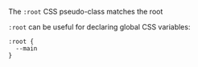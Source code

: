 The `:root` CSS pseudo-class matches the root 

`:root` can be useful for declaring global CSS variables:

    :root {
      --main
    }